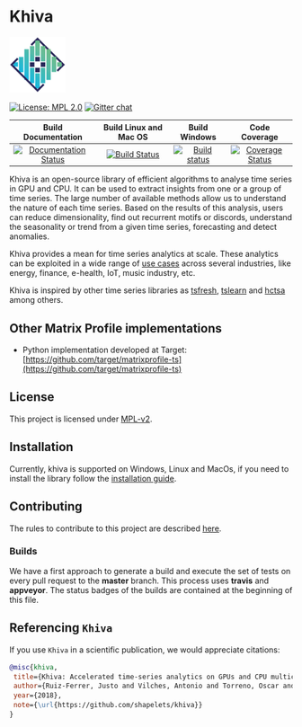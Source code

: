 # Khiva

<img src="https://github.com/shapelets/khiva/blob/master/assets/Khiva.png" width="100">

[![License: MPL 2.0](https://img.shields.io/badge/License-MPL%202.0-brightgreen.svg)](https://github.com/shapelets/khiva-java/blob/master/LICENSE.txt)  [![Gitter chat](https://badges.gitter.im/shapelets-io/Lobby.svg)](https://gitter.im/shapelets-io/khiva?utm_source=share-link&utm_medium=link&utm_campaign=share-link)

|                                                              Build Documentation                                                              |                                                   Build Linux and Mac OS                                                   |                                                                             Build Windows                                                                             |                                                                 Code Coverage                                                                  |
| :-------------------------------------------------------------------------------------------------------------------------------------------: | :------------------------------------------------------------------------------------------------------------------------: | :-------------------------------------------------------------------------------------------------------------------------------------------------------------------: | :--------------------------------------------------------------------------------------------------------------------------------------------: |
| [![Documentation Status](https://readthedocs.org/projects/khiva/badge/?version=latest)](https://khiva.readthedocs.io/en/master/?badge=latest) | [![Build Status](https://travis-ci.org/shapelets/khiva.svg?branch=master)](https://travis-ci.org/shapelets/khiva/branches) | [![Build status](https://ci.appveyor.com/api/projects/status/2oiggqcufnl3iddd/branch/master?svg=true)](https://ci.appveyor.com/project/shapelets/khiva/branch/master) | [![Coverage Status](https://codecov.io/gh/shapelets/khiva/branch/master/graph/badge.svg)](https://codecov.io/gh/shapelets/khiva/branch/master) |

Khiva is an open-source library of efficient algorithms to analyse time series in GPU and CPU. It can be used to extract insights from one or a group of time series. The large number of available methods allow us to understand the nature of each time series. Based on the results of this analysis, users can reduce dimensionality, find out recurrent motifs or discords, understand the seasonality or trend from a given time series, forecasting and detect anomalies.

Khiva provides a mean for time series analytics at scale. These analytics can be exploited in a wide range of [use cases](https://github.com/shapelets/khiva-use-cases) across several industries, like energy, finance, e-health, IoT, music industry, etc.

Khiva is inspired by other time series libraries as [tsfresh](https://github.com/blue-yonder/tsfresh), [tslearn](https://github.com/rtavenar/tslearn) and [hctsa](https://github.com/benfulcher/hctsa) among others.

## Other Matrix Profile implementations
- Python implementation developed at Target: [https://github.com/target/matrixprofile-ts](https://github.com/target/matrixprofile-ts)

## License

This project is licensed under [MPL-v2](https://www.mozilla.org/en-US/MPL/2.0/).

## Installation

Currently, khiva is supported on Windows, Linux and MacOs, if you need to install the library follow the [installation guide](doc/markdown/INSTALLATION.md).

## Contributing

The rules to contribute to this project are described [here](doc/markdown/CONTRIBUTING.md).

### Builds

We have a first approach to generate a build and execute the set of tests on every pull request to the **master** branch. This process uses **travis** and **appveyor**. The status badges of the builds are contained at the beginning of this file.

## Referencing `Khiva`

If you use `Khiva` in a scientific publication, we would appreciate citations:

```bibtex
@misc{khiva,
 title={Khiva: Accelerated time-series analytics on GPUs and CPU multicores},
 author={Ruiz-Ferrer, Justo and Vilches, Antonio and Torreno, Oscar and Cuesta, David},
 year={2018},
 note={\url{https://github.com/shapelets/khiva}}
}
```

